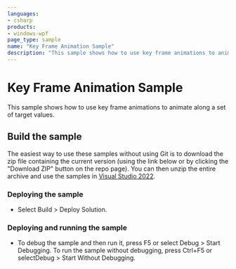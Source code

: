 ```yaml
---
languages:
- csharp
products:
- windows-wpf
page_type: sample
name: "Key Frame Animation Sample"        
description: "This sample shows how to use key frame animations to animate along a set of target values."
---
```


# Key Frame Animation Sample
This sample shows how to use key frame animations to animate along a set of target values.

## Build the sample
The easiest way to use these samples without using Git is to download the zip file containing the current version (using the link below or by clicking the "Download ZIP" button on the repo page). You can then unzip the entire archive and use the samples in [Visual Studio 2022](https://www.visualstudio.com/wpf-vs).

### Deploying the sample
- Select Build > Deploy Solution. 

### Deploying and running the sample
- To debug the sample and then run it, press F5 or select Debug >  Start Debugging. To run the sample without debugging, press Ctrl+F5 or selectDebug > Start Without Debugging. 


